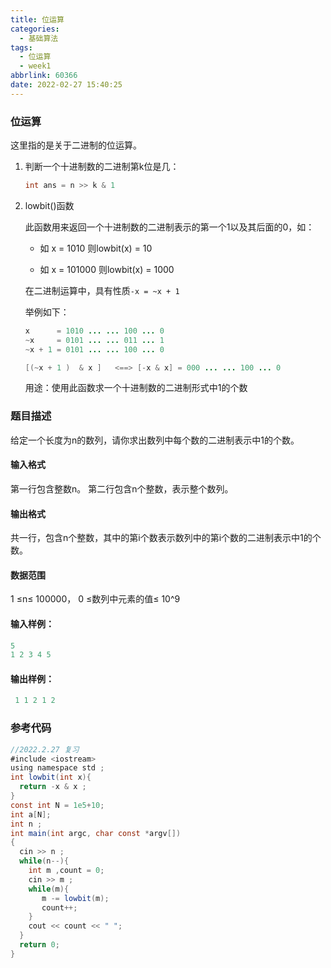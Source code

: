 ```yaml
---
title: 位运算
categories:
  - 基础算法
tags:
  - 位运算
  - week1
abbrlink: 60366
date: 2022-02-27 15:40:25
---
```


### 位运算

这里指的是关于二进制的位运算。

1. 判断一个十进制数的二进制第k位是几：

   ```java
   int ans = n >> k & 1
   ```

2. lowbit()函数

   此函数用来返回一个十进制数的二进制表示的第一个1以及其后面的0，如：

   * 如 x = 1010     则lowbit(x) = 10

   * 如 x = 101000  则lowbit(x) = 1000

   在二进制运算中，具有性质`-x = ~x + 1`

   举例如下：

   ```java
   x      = 1010 ... ... 100 ... 0
   ~x     = 0101 ... ... 011 ... 1
   ~x + 1 = 0101 ... ... 100 ... 0
   
   [(~x + 1 )  & x ]   <==> [-x & x] = 000 ... ... 100 ... 0
   ```

   用途：使用此函数求一个十进制数的二进制形式中1的个数

### 题目描述
给定一个长度为n的数列，请你求出数列中每个数的二进制表示中1的个数。
#### 输入格式
第一行包含整数n。
第二行包含n个整数，表示整个数列。
#### 输出格式
共一行，包含n个整数，其中的第i个数表示数列中的第i个数的二进制表示中1的个数。
#### 数据范围
1 ≤n≤ 100000，
0 ≤数列中元素的值≤ 10^9

#### 输入样例：
```java
5
1 2 3 4 5
```

#### 输出样例：

```java
 1 1 2 1 2
```

### 参考代码

```java
//2022.2.27 复习
#include <iostream>
using namespace std ;
int lowbit(int x){
  return -x & x ;
}
const int N = 1e5+10;
int a[N];
int n ;
int main(int argc, char const *argv[])
{
  cin >> n ;
  while(n--){
    int m ,count = 0;
    cin >> m ;
    while(m){
       m -= lowbit(m);
       count++;
    }
    cout << count << " ";
  }
  return 0;
}
```



